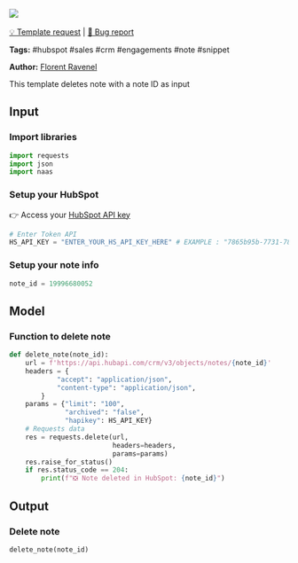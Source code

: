 <a href="https://app.naas.ai/user-redirect/naas/downloader?url=https://raw.githubusercontent.com/jupyter-naas/awesome-notebooks/master/HubSpot/HubSpot_Delete_note.ipynb" target="_parent"><img src="https://naasai-public.s3.eu-west-3.amazonaws.com/open_in_naas.svg"/></a><br><br><a href="https://github.com/jupyter-naas/awesome-notebooks/issues/new?assignees=&labels=&template=template-request.md&title=Tool+-+Action+of+the+notebook+">💡 Template request</a> | <a href="https://github.com/jupyter-naas/awesome-notebooks/issues/new?assignees=&labels=&template=bug_report.md&title=HubSpot+-+Delete+note:+Error+short+description">🚨 Bug report</a>

**Tags:** #hubspot #sales #crm #engagements #note #snippet

**Author:** [Florent Ravenel](https://www.linkedin.com/in/florent-ravenel/)

This template deletes note with a note ID as input

## Input

### Import libraries


```python
import requests
import json
import naas
```

### Setup your HubSpot
👉 Access your [HubSpot API key](https://knowledge.hubspot.com/integrations/how-do-i-get-my-hubspot-api-key)


```python
# Enter Token API
HS_API_KEY = "ENTER_YOUR_HS_API_KEY_HERE" # EXAMPLE : "7865b95b-7731-7843-2537-34284HSKHEZ"
```

### Setup your note info


```python
note_id = 19996680052
```

## Model

### Function to delete note


```python
def delete_note(note_id):
    url = f'https://api.hubapi.com/crm/v3/objects/notes/{note_id}'
    headers = {
            "accept": "application/json",
            "content-type": "application/json",
        }
    params = {"limit": "100",
              "archived": "false",
              "hapikey": HS_API_KEY}
    # Requests data
    res = requests.delete(url,
                          headers=headers,
                          params=params)
    res.raise_for_status()
    if res.status_code == 204:
        print(f"❎ Note deleted in HubSpot: {note_id}")
```

## Output

### Delete note


```python
delete_note(note_id)
```
